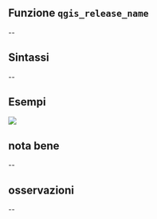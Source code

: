## Funzione `qgis_release_name`

--

## Sintassi

--

## Esempi

<img src="/img/variabili/qgis_release_name/qgis_release_name1.png">

## nota bene

--

## osservazioni

--